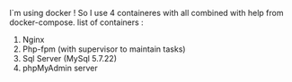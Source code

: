 I`m using docker ! 
So I use 4 containeres with all combined with help from docker-compose.
list of containers :
1. Nginx 
2. Php-fpm (with supervisor to maintain tasks)
3. Sql Server (MySql 5.7.22)
4. phpMyAdmin server